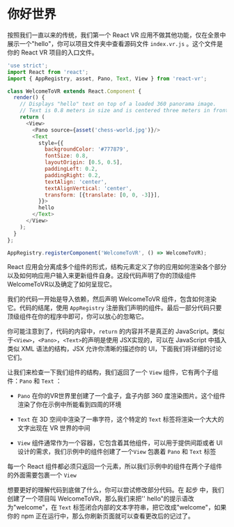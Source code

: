 # 你好世界

按照我们一直以来的传统，我们第一个 React VR 应用不做其他功能，仅在全景中展示一个"hello"，你可以项目文件夹中查看源码文件 `index.vr.js` 。这个文件是你的 React VR 项目的入口文件。

```javascript
'use strict';
import React from 'react';
import { AppRegistry, asset, Pano, Text, View } from 'react-vr';

class WelcomeToVR extends React.Component {
  render() {
    // Displays "hello" text on top of a loaded 360 panorama image.
    // Text is 0.8 meters in size and is centered three meters in front of you.
    return (
      <View>
        <Pano source={asset('chess-world.jpg')}/>
        <Text
          style={{
            backgroundColor: '#777879',
            fontSize: 0.8,
            layoutOrigin: [0.5, 0.5],
            paddingLeft: 0.2,
            paddingRight: 0.2,
            textAlign: 'center',
            textAlignVertical: 'center',
            transform: [{translate: [0, 0, -3]}],
          }}>
          hello
        </Text>
      </View>
    );
  }
};

AppRegistry.registerComponent('WelcomeToVR', () => WelcomeToVR);
```

React 应用会分离成多个组件的形式，结构元素定义了你的应用如何渲染各个部分以及如何响应用户输入来更新组件自身。这段代码声明了你的顶级组件WelcomeToVR以及确定了如何呈现它。

我们的代码一开始是导入依赖，然后声明 WelcomeToVR 组件，包含如何渲染它。代码的结尾，使用 `AppRegistry` 注册我们声明的组件。最后一部分代码只要顶级组件在你的程序中即可，你可以放心的忽略它。

你可能注意到了，代码的内容中，`return` 的内容并不是真正的 JavaScript。类似于`<View>`，`<Pano>`，`<Text>`的声明是使用 JSX实现的，可以在 JavaScript 中插入类似 XML 语法的结构，JSX 允许你清晰的描述你的 UI，下面我们将详细的讨论它们。

让我们来检查一下我们组件的结构，我们返回了一个 `View` 组件，它有两个子组件：`Pano` 和 `Text` ：

* `Pano` 在你的VR世界里创建了一个盒子，盒子内部 360 度渲染图片。这个组件渲染了你在示例中所能看到四周的环境

* `Text` 在 3D 空间中渲染了一串字符，这个特定的 `Text` 标签将渲染一个大大的文字出现在 VR 世界的中间

*  `View` 组件通常作为一个容器，它包含着其他组件，可以用于提供间距或者 UI 设计的需求，我们示例中的组件创建了一个`View` 包裹着 `Pano` 和 `Text` 标签

每一个 React 组件都必须只返回一个元素，所以我们示例中的组件在两个子组件的外面需要包裹一个 `View`

想要更好的理解代码到底做了什么，你可以尝试修改部分代码。在 起步 中，我们创建了一个项目叫 WelcomeToVR，那么我们来把'' hello"的提示语改为"welcome"，在 `Text` 标签闭合内部的文本字符串，把它改成"welcome"，如果你的 npm 正在运行中，那么你刷新页面就可以查看更改后的记过了。


